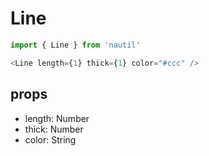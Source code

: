 # Line

```js
import { Line } from 'nautil'

<Line length={1} thick={1} color="#ccc" />
```

## props

- length: Number
- thick: Number
- color: String